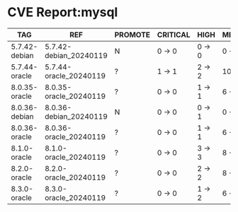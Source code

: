 # CVE Report:mysql
|      TAG      |          REF           | PROMOTE | CRITICAL |  HIGH  |  MEDIUM  |  LOW   | UNKNOWN |
|---------------|------------------------|---------|----------|--------|----------|--------|---------|
| 5.7.42-debian | 5.7.42-debian_20240119 | N       | 0 -> 0   | 0 -> 0 | 0 -> 0   | 0 -> 0 | 0 -> 0  |
| 5.7.44-oracle | 5.7.44-oracle_20240119 | ?       | 1 -> 1   | 2 -> 2 | 10 -> 10 | 3 -> 3 | 0 -> 0  |
| 8.0.35-oracle | 8.0.35-oracle_20240119 | ?       | 0 -> 0   | 1 -> 1 | 6 -> 6   | 1 -> 1 | 0 -> 0  |
| 8.0.36-debian | 8.0.36-debian_20240119 | N       | 0 -> 0   | 0 -> 1 | 0 -> 2   | 0 -> 1 | 0 -> 0  |
| 8.0.36-oracle | 8.0.36-oracle_20240119 | ?       | 0 -> 0   | 1 -> 1 | 6 -> 6   | 0 -> 0 | 0 -> 0  |
| 8.1.0-oracle  | 8.1.0-oracle_20240119  | ?       | 0 -> 0   | 3 -> 3 | 8 -> 8   | 4 -> 4 | 0 -> 0  |
| 8.2.0-oracle  | 8.2.0-oracle_20240119  | ?       | 0 -> 0   | 2 -> 2 | 8 -> 8   | 2 -> 2 | 0 -> 0  |
| 8.3.0-oracle  | 8.3.0-oracle_20240119  | ?       | 0 -> 0   | 1 -> 2 | 6 -> 8   | 0 -> 1 | 0 -> 0  |
